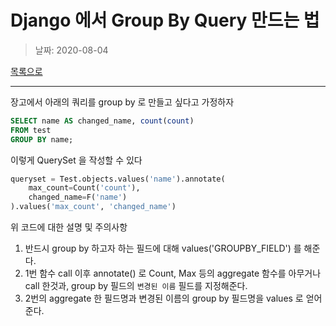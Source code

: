 # Django 에서 Group By Query 만드는 법

> 날짜: 2020-08-04

[목록으로](https://shiwoo-park.github.io/blog)

---

장고에서 아래의 쿼리를 group by 로 만들고 싶다고 가정하자

```sql
SELECT name AS changed_name, count(count)
FROM test
GROUP BY name;
```

이렇게 QuerySet 을 작성할 수 있다

```python
queryset = Test.objects.values('name').annotate(
    max_count=Count('count'),
    changed_name=F('name')
).values('max_count', 'changed_name')
```

위 코드에 대한 설명 및 주의사항
1. 반드시 group by 하고자 하는 필드에 대해 values('GROUPBY_FIELD') 를 해준다.
2. 1번 함수 call 이후 annotate() 로 Count, Max 등의 aggregate 함수를 아무거나 call 한것과, group by 필드의 `변경된 이름` 필드를 지정해준다.
3. 2번의 aggregate 한 필드명과 변경된 이름의 group by 필드명을 values 로 얻어준다.
